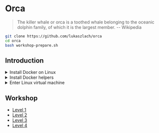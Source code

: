 # Orca

> The killer whale or orca is a toothed whale belonging to the oceanic dolphin family, of which it is the largest member.
> -- Wikipedia

```bash
git clone https://github.com/lukaszlach/orca
cd orca
bash workshop-prepare.sh
```

## Introduction

<details><summary>Install Docker on Linux</summary>
<p>

```bash
# Install Docker 18.09
curl -fsSL https://get.docker.com | VERSION=18.09 CHANNEL=stable sh

# Install Docker under your $HOME as a non-root
curl -fsSL https://get.docker.com/rootless | sh
```

</p>
</details>

<details><summary>Install Docker helpers</summary>
<p>

```bash
# Windows
$ Set-ExecutionPolicy RemoteSigned
$ Install-Module posh-docker
$ Import-Module posh-docker

# Mac
$ brew tap homebrew/completions
$ brew install docker-completion
$ brew install docker-compose-completion

# Linux
$ apt install bash-completion
$ curl https://raw.githubusercontent.com/docker/docker-ce/master/components/cli/contrib/completion/bash/docker -o /etc/bash_completion.d/docker.sh
```

</p>
</details>

<details><summary>Enter Linux virtual machine</summary>
<p>

```bash
# Windows and Mac
$ docker run -it --rm --privileged --pid=host justincormack/nsenter1

# Mac
$ screen ~/Library/Containers/com.docker.docker/Data/vms/0/tty
```

</p>
</details>

## Workshop

* [Level 1](LEVEL1.md)
* [Level 2](LEVEL2.md)
* [Level 3](LEVEL3.md)
* [Level 4](LEVEL4.md)
